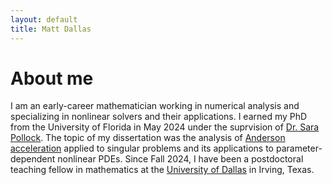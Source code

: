 ```yaml
---
layout: default
title: Matt Dallas 
---
```


# About me

I am an early-career mathematician working in numerical analysis and 
specializing in nonlinear solvers and their applications. I earned 
my PhD from the University of Florida in May 2024 under the suprvision of 
[Dr. Sara Pollock](https://people.clas.ufl.edu/spollock/). The topic of my 
dissertation was the analysis of [Anderson acceleration](https://en.wikipedia.org/wiki/Anderson_acceleration) applied to singular problems and its applications to 
parameter-dependent nonlinear PDEs. Since Fall 2024, I have been a postdoctoral teaching fellow in mathematics at the [University of Dallas](https://udallas.edu/) in Irving, Texas. 


